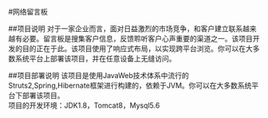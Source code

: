 #网络留言板

##项目说明
对于一家企业而言，面对日益激烈的市场竞争，和客户建立联系越来越有必要。留言板是搜集客户信息，反馈聆听客户心声重要的渠道之一。该项目开发的目的正在于此。该项目使用了响应式布局，以实现跨平台浏览。你可以在大多数系统平台上部署该项目，并在任意设备上无缝访问。

##项目部署说明
该项目是使用JavaWeb技术体系中流行的Struts2,Spring,Hibernate框架进行构建的，依赖于JVM。你可以在大多数系统平台下部署该项目。  
项目的开发环境：JDK1.8，Tomcat8，Mysql5.6
